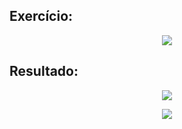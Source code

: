 ## Exercício:

<p align="center"><img src="https://user-images.githubusercontent.com/112354693/236662203-c6bdddcf-5be1-429d-8123-9db7487e55c8.jpeg"></p>

## Resultado:

<p align="center"><img src="https://user-images.githubusercontent.com/112354693/236662075-c7757474-7944-4d30-9570-21e0b693eb45.png"></p>
<p align="center"><img src="https://user-images.githubusercontent.com/112354693/236662152-a7b0e56f-d0e2-4e8b-a746-817bff289276.png"></p>
